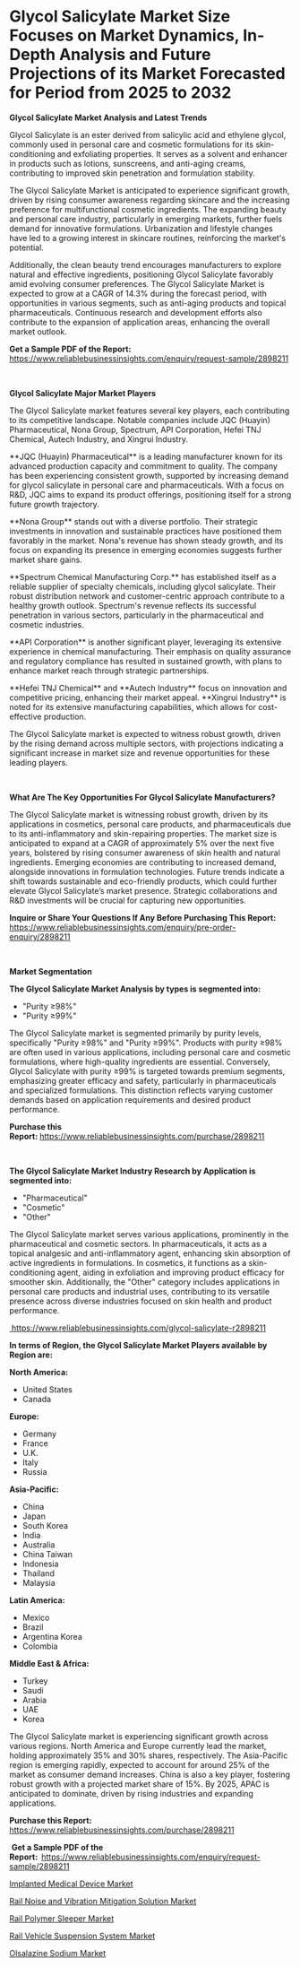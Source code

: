 <p><h1>Glycol Salicylate Market Size Focuses on Market Dynamics, In-Depth Analysis and Future Projections of its Market Forecasted for Period from 2025 to 2032</h1></p><p><strong>Glycol Salicylate Market Analysis and Latest Trends</strong></p>
<p><p>Glycol Salicylate is an ester derived from salicylic acid and ethylene glycol, commonly used in personal care and cosmetic formulations for its skin-conditioning and exfoliating properties. It serves as a solvent and enhancer in products such as lotions, sunscreens, and anti-aging creams, contributing to improved skin penetration and formulation stability.</p><p>The Glycol Salicylate Market is anticipated to experience significant growth, driven by rising consumer awareness regarding skincare and the increasing preference for multifunctional cosmetic ingredients. The expanding beauty and personal care industry, particularly in emerging markets, further fuels demand for innovative formulations. Urbanization and lifestyle changes have led to a growing interest in skincare routines, reinforcing the market's potential.</p><p>Additionally, the clean beauty trend encourages manufacturers to explore natural and effective ingredients, positioning Glycol Salicylate favorably amid evolving consumer preferences. The Glycol Salicylate Market is expected to grow at a CAGR of 14.3% during the forecast period, with opportunities in various segments, such as anti-aging products and topical pharmaceuticals. Continuous research and development efforts also contribute to the expansion of application areas, enhancing the overall market outlook.</p></p>
<p><strong>Get a Sample PDF of the Report:&nbsp;</strong> <a href="https://www.reliablebusinessinsights.com/enquiry/request-sample/2898211?utm_campaign=1837&utm_medium=2&utm_source=Github&utm_content=ia&utm_term=15032025&utm_id=glycol-salicylate">https://www.reliablebusinessinsights.com/enquiry/request-sample/2898211</a></p>
<p>&nbsp;</p>
<p><strong>Glycol Salicylate Major Market Players</strong></p>
<p><p>The Glycol Salicylate market features several key players, each contributing to its competitive landscape. Notable companies include JQC (Huayin) Pharmaceutical, Nona Group, Spectrum, API Corporation, Hefei TNJ Chemical, Autech Industry, and Xingrui Industry.</p><p>**JQC (Huayin) Pharmaceutical** is a leading manufacturer known for its advanced production capacity and commitment to quality. The company has been experiencing consistent growth, supported by increasing demand for glycol salicylate in personal care and pharmaceuticals. With a focus on R&D, JQC aims to expand its product offerings, positioning itself for a strong future growth trajectory.</p><p>**Nona Group** stands out with a diverse portfolio. Their strategic investments in innovation and sustainable practices have positioned them favorably in the market. Nona's revenue has shown steady growth, and its focus on expanding its presence in emerging economies suggests further market share gains.</p><p>**Spectrum Chemical Manufacturing Corp.** has established itself as a reliable supplier of specialty chemicals, including glycol salicylate. Their robust distribution network and customer-centric approach contribute to a healthy growth outlook. Spectrum's revenue reflects its successful penetration in various sectors, particularly in the pharmaceutical and cosmetic industries.</p><p>**API Corporation** is another significant player, leveraging its extensive experience in chemical manufacturing. Their emphasis on quality assurance and regulatory compliance has resulted in sustained growth, with plans to enhance market reach through strategic partnerships.</p><p>**Hefei TNJ Chemical** and **Autech Industry** focus on innovation and competitive pricing, enhancing their market appeal. **Xingrui Industry** is noted for its extensive manufacturing capabilities, which allows for cost-effective production.</p><p>The Glycol Salicylate market is expected to witness robust growth, driven by the rising demand across multiple sectors, with projections indicating a significant increase in market size and revenue opportunities for these leading players.</p></p>
<p>&nbsp;</p>
<p><strong>What Are The Key Opportunities For Glycol Salicylate Manufacturers?</strong></p>
<p><p>The Glycol Salicylate market is witnessing robust growth, driven by its applications in cosmetics, personal care products, and pharmaceuticals due to its anti-inflammatory and skin-repairing properties. The market size is anticipated to expand at a CAGR of approximately 5% over the next five years, bolstered by rising consumer awareness of skin health and natural ingredients. Emerging economies are contributing to increased demand, alongside innovations in formulation technologies. Future trends indicate a shift towards sustainable and eco-friendly products, which could further elevate Glycol Salicylate’s market presence. Strategic collaborations and R&D investments will be crucial for capturing new opportunities.</p></p>
<p><strong>Inquire or Share Your Questions If Any Before Purchasing This Report:</strong> <a href="https://www.reliablebusinessinsights.com/enquiry/pre-order-enquiry/2898211?utm_campaign=1837&utm_medium=2&utm_source=Github&utm_content=ia&utm_term=15032025&utm_id=glycol-salicylate">https://www.reliablebusinessinsights.com/enquiry/pre-order-enquiry/2898211</a></p>
<p>&nbsp;</p>
<p><strong>Market Segmentation</strong></p>
<p><strong>The Glycol Salicylate Market Analysis by types is segmented into:</strong></p>
<p><ul><li>"Purity ≥98%"</li><li>"Purity ≥99%"</li></ul></p>
<p><p>The Glycol Salicylate market is segmented primarily by purity levels, specifically "Purity ≥98%" and "Purity ≥99%". Products with purity ≥98% are often used in various applications, including personal care and cosmetic formulations, where high-quality ingredients are essential. Conversely, Glycol Salicylate with purity ≥99% is targeted towards premium segments, emphasizing greater efficacy and safety, particularly in pharmaceuticals and specialized formulations. This distinction reflects varying customer demands based on application requirements and desired product performance.</p></p>
<p><strong>Purchase this Report:&nbsp;</strong><a href="https://www.reliablebusinessinsights.com/purchase/2898211?utm_campaign=1837&utm_medium=2&utm_source=Github&utm_content=ia&utm_term=15032025&utm_id=glycol-salicylate">https://www.reliablebusinessinsights.com/purchase/2898211</a></p>
<p>&nbsp;</p>
<p><strong>The Glycol Salicylate Market Industry Research by Application is segmented into:</strong></p>
<p><ul><li>"Pharmaceutical"</li><li>"Cosmetic"</li><li>"Other"</li></ul></p>
<p><p>The Glycol Salicylate market serves various applications, prominently in the pharmaceutical and cosmetic sectors. In pharmaceuticals, it acts as a topical analgesic and anti-inflammatory agent, enhancing skin absorption of active ingredients in formulations. In cosmetics, it functions as a skin-conditioning agent, aiding in exfoliation and improving product efficacy for smoother skin. Additionally, the "Other" category includes applications in personal care products and industrial uses, contributing to its versatile presence across diverse industries focused on skin health and product performance.</p></p>
<p><a href="https://www.reliablebusinessinsights.com/glycol-salicylate-r2898211?utm_campaign=1837&utm_medium=2&utm_source=Github&utm_content=ia&utm_term=15032025&utm_id=glycol-salicylate">&nbsp;https://www.reliablebusinessinsights.com/glycol-salicylate-r2898211</a></p>
<p><strong>In terms of Region, the Glycol Salicylate Market Players available by Region are:</strong></p>
<p>
    <p> <strong> North America: </strong>
        <ul>
            <li>United States</li>
            <li>Canada</li>
        </ul>
        </p> 
    <p> <strong> Europe: </strong>
        <ul>
            <li>Germany</li>
            <li>France</li>
            <li>U.K.</li>
            <li>Italy</li>
            <li>Russia</li>
        </ul>
        </p> 
    <p> <strong> Asia-Pacific: </strong>
        <ul>
            <li>China</li>
            <li>Japan</li>
            <li>South Korea</li>
            <li>India</li>
            <li>Australia</li>
            <li>China Taiwan</li>
            <li>Indonesia</li>
            <li>Thailand</li>
            <li>Malaysia</li>
        </ul>
        </p> 
    <p> <strong> Latin America: </strong>
        <ul>
            <li>Mexico</li>
            <li>Brazil</li>
            <li>Argentina Korea</li>
            <li>Colombia</li>
        </ul>
        </p> 
    <p> <strong> Middle East & Africa: </strong>
        <ul>
            <li>Turkey</li>
            <li>Saudi</li>
            <li>Arabia</li>
            <li>UAE</li>
            <li>Korea</li>
        </ul>
    </p>
    </p>
<p><p>The Glycol Salicylate market is experiencing significant growth across various regions. North America and Europe currently lead the market, holding approximately 35% and 30% shares, respectively. The Asia-Pacific region is emerging rapidly, expected to account for around 25% of the market as consumer demand increases. China is also a key player, fostering robust growth with a projected market share of 15%. By 2025, APAC is anticipated to dominate, driven by rising industries and expanding applications.</p></p>
<p><strong>Purchase this Report: </strong><a href="https://www.reliablebusinessinsights.com/purchase/2898211?utm_campaign=1837&utm_medium=2&utm_source=Github&utm_content=ia&utm_term=15032025&utm_id=glycol-salicylate">https://www.reliablebusinessinsights.com/purchase/2898211</a></p>
<p>&nbsp;<strong>Get a Sample PDF of the Report:&nbsp;&nbsp;</strong><a href="https://www.reliablebusinessinsights.com/enquiry/request-sample/2898211?utm_campaign=1837&utm_medium=2&utm_source=Github&utm_content=ia&utm_term=15032025&utm_id=glycol-salicylate">https://www.reliablebusinessinsights.com/enquiry/request-sample/2898211</a></p>
<p><strong></strong></p>
<p><p><a href="https://github.com/keohannchavo/Market-Research-Report-List-1/blob/main/implanted-medical-device-market.md?utm_campaign=1837&utm_medium=2&utm_source=Github&utm_content=ia&utm_term=15032025&utm_id=glycol-salicylate">Implanted Medical Device Market</a></p><p><a href="https://github.com/dukerghostki/Market-Research-Report-List-1/blob/main/rail-noise-and-vibration-mitigation-solution-market.md?utm_campaign=1837&utm_medium=2&utm_source=Github&utm_content=ia&utm_term=15032025&utm_id=glycol-salicylate">Rail Noise and Vibration Mitigation Solution Market</a></p><p><a href="https://github.com/taveyasenay/Market-Research-Report-List-1/blob/main/rail-polymer-sleeper-market.md?utm_campaign=1837&utm_medium=2&utm_source=Github&utm_content=ia&utm_term=15032025&utm_id=glycol-salicylate">Rail Polymer Sleeper Market</a></p><p><a href="https://github.com/helmeludu/Market-Research-Report-List-1/blob/main/rail-vehicle-suspension-system-market.md?utm_campaign=1837&utm_medium=2&utm_source=Github&utm_content=ia&utm_term=15032025&utm_id=glycol-salicylate">Rail Vehicle Suspension System Market</a></p><p><a href="https://github.com/ssaradulai/Market-Research-Report-List-1/blob/main/olsalazine-sodium-market.md?utm_campaign=1837&utm_medium=2&utm_source=Github&utm_content=ia&utm_term=15032025&utm_id=glycol-salicylate">Olsalazine Sodium Market</a></p></p>